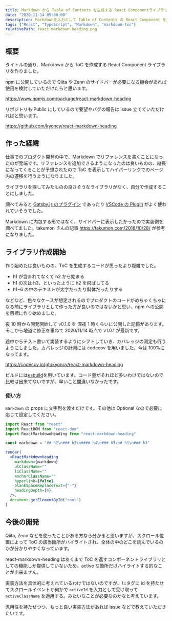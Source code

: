 ```yaml
---
title: Markdown から Table of Contents を生成する React Componentライブラリを作った
date: "2020-11-14 09:00:00"
description: Markdownを入力として Table of Contents の React Component を返すライブラリを作成しました。仕事でも採用しているので機能追加せざるを得ない感じになって汎用性上げつつ、どう追加するか悩んでます。
tags: ["React", "TypeScript", "Markdown", "markdown-toc"]
relativePath: react-markdown-heading.png
---
```


## 概要

タイトルの通り、Markdown から ToC を作成する React Component ライブラリを作りました。

npm に公開しているので Qiita や Zenn のサイドバーが必要になる機会があれば使用を検討していただけたらと思います。

https://www.npmjs.com/package/react-markdown-heading

リポジトリも Public にしているので要望やバグの報告は issue 立てていただければと思います。

https://github.com/kyoncy/react-markdown-heading

## 作った経緯

仕事でのプロダクト開発の中で、Markdown でリファレンスを書くことになったのが発端です。リファレンスを追加できるようになったのは良いものの、縦長になってくることが予想されたので ToC を表示してハイパーリンクでのページ内の遷移を行うようになりました。

ライブラリを探してみたものの良さそうなライブラリがなく、自分で作成することにしました。

調べてみると [Gatsby.js のプラグイン](https://www.gatsbyjs.com/plugins/gatsby-remark-table-of-contents/) であったり [VSCode の Plugin](https://marketplace.visualstudio.com/items?itemName=AlanWalk.markdown-toc) がよく使われていそうでした。

Markdown に内包する形ではなく、サイドバーに表示したかったので実装例を調べてました。takumon さんの記事 https://takumon.com/2018/10/28/ が参考になりました。

## ライブラリ作成開始

作り始めたは良いものの、ToC を生成するコードが思ったより複雑でした。

- h1 が含まれてなくて h2 から始まる
- h1 の次は h3、といったように h2 を飛ばしてる
- h1~6 の中のテキストが太字だったり斜体だったりする

などなど、色々なケースが想定されるのでプロダクトのコードがめちゃくちゃになる前にライブラリとして作った方が良いのではないかと思い、npm への公開を目標に作り始めました。

夜 10 時から開発開始して v0.1.0 を 深夜 1 時くらいに公開した記憶があります。そこから地道に修正を重ねて 2020/11/14 時点で v1.0.1 が最新です。

途中からテスト書いて実装するようにシフトしていき、カバレッジの測定も行うようにしました。カバレッジの計測には codecov を用いました。今は 100%になってます。

https://codecov.io/gh/kyoncy/react-markdown-heading

ビルドには[esbuild](https://github.com/evanw/esbuild)を用いています。コード量がそれほど多いわけではないので比較は出来てないですが、早いこと間違いなかったです。

### 使い方

`markdown` の props に文字列を渡すだけです。その他は Optional なので必要に応じて設定してください。

```jsx
import React from "react"
import ReactDOM from "react-dom"
import ReactMarkdownHeading from "react-markdown-heading"

const markdown = "## h2\n### h3\n#### h4\n### h3\n# h1\n### h3"

render(
  <ReactMarkdownHeading
    markdown={markdown}
    ulClassName=""
    liClassName=""
    anchorClassName=""
    hyperlink={false}
    blankSpaceReplaceText={"-"}
    headingDepth={6}
  />,
  document.getElementById("root")
)
```

## 今後の開発

Qiita, Zenn などを使ったことがある方なら分かると思いますが、スクロール位置によって ToC の該当箇所がハイライトされ、全体の中のどこを読んでいるのかが分かりやすくなっています。

react-markdown-heading はあくまで ToC を返すコンポーネントライブラリとしての機能しか提供していないため、active な箇所だけハイライトする的なことが出来ません。

実装方法を具体的に考えれているわけではないのですが、`li`タグに id を持たせてスクロールイベントか何かで `activeId` を入力として受け取って `activeClassName` を適用する。みたいなことが必要なのかなと考えています。

汎用性を持たせつつ、もっと良い実装方法があれば issue などで教えていただきたいです。
